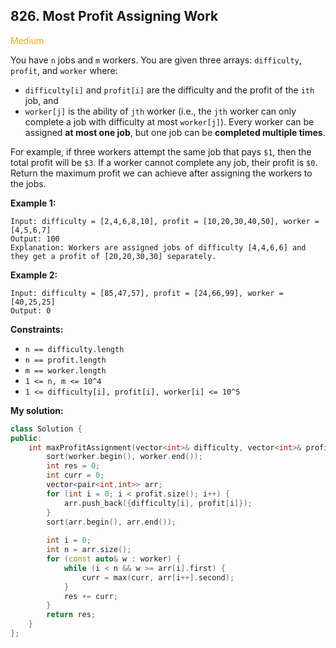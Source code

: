 ## 826. Most Profit Assigning Work
<span style="color:orange">Medium</span>

You have `n` jobs and `m` workers. You are given three arrays: `difficulty`, `profit`, and `worker` where:

+ `difficulty[i]` and `profit[i]` are the difficulty and the profit of the `ith` job, and
+ `worker[j]` is the ability of `jth` worker (i.e., the `jth` worker can only complete a job with difficulty at most `worker[j]`).
Every worker can be assigned **at most one job**, but one job can be **completed multiple times**.

For example, if three workers attempt the same job that pays `$1`, then the total profit will be `$3`. If a worker cannot complete any job, their profit is `$0`.
Return the maximum profit we can achieve after assigning the workers to the jobs.


**Example 1:**
```
Input: difficulty = [2,4,6,8,10], profit = [10,20,30,40,50], worker = [4,5,6,7]
Output: 100
Explanation: Workers are assigned jobs of difficulty [4,4,6,6] and they get a profit of [20,20,30,30] separately.
```
**Example 2:**
```
Input: difficulty = [85,47,57], profit = [24,66,99], worker = [40,25,25]
Output: 0
```
 

**Constraints:**

+ `n == difficulty.length`
+ `n == profit.length`
+ `m == worker.length`
+ `1 <= n, m <= 10^4`
+ `1 <= difficulty[i], profit[i], worker[i] <= 10^5`

**My solution:**
```cpp
class Solution {
public:
    int maxProfitAssignment(vector<int>& difficulty, vector<int>& profit, vector<int>& worker) {
        sort(worker.begin(), worker.end());
        int res = 0;
        int curr = 0;
        vector<pair<int,int>> arr;
        for (int i = 0; i < profit.size(); i++) {
            arr.push_back({difficulty[i], profit[i]});
        }
        sort(arr.begin(), arr.end());
        
        int i = 0;
        int n = arr.size();
        for (const auto& w : worker) {
            while (i < n && w >= arr[i].first) {
                curr = max(curr, arr[i++].second);
            }
            res += curr;
        }
        return res;
    }
};
```